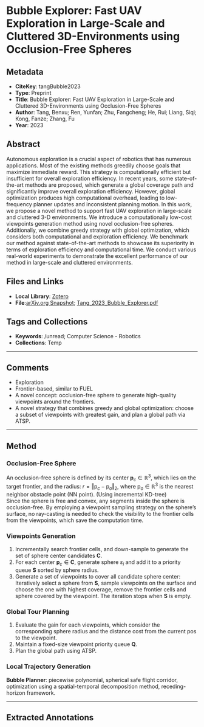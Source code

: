 # Bubble Explorer: Fast UAV Exploration in Large-Scale and Cluttered 3D-Environments using Occlusion-Free Spheres

## Metadata
- **CiteKey**: tangBubble2023
- **Type**: Preprint
- **Title**: Bubble Explorer: Fast UAV Exploration in Large-Scale and Cluttered 3D-Environments using Occlusion-Free Spheres
- **Author**: Tang, Benxu; Ren, Yunfan; Zhu, Fangcheng; He, Rui; Liang, Siqi; Kong, Fanze; Zhang, Fu 
- **Year**: 2023 


## Abstract
Autonomous exploration is a crucial aspect of robotics that has numerous applications. Most of the existing methods greedily choose goals that maximize immediate reward. This strategy is computationally efficient but insufficient for overall exploration efficiency. In recent years, some state-of-the-art methods are proposed, which generate a global coverage path and significantly improve overall exploration efficiency. However, global optimization produces high computational overhead, leading to low-frequency planner updates and inconsistent planning motion. In this work, we propose a novel method to support fast UAV exploration in large-scale and cluttered 3-D environments. We introduce a computationally low-cost viewpoints generation method using novel occlusion-free spheres. Additionally, we combine greedy strategy with global optimization, which considers both computational and exploration efficiency. We benchmark our method against state-of-the-art methods to showcase its superiority in terms of exploration efficiency and computational time. We conduct various real-world experiments to demonstrate the excellent performance of our method in large-scale and cluttered environments.
## Files and Links
- **Local Library**: [Zotero](zotero://select/library/items/JDGIH3DQ)
- **File**:[arXiv.org Snapshot](zotero://open-pdf/library/items/GN3TVR4R); [Tang_2023_Bubble_Explorer.pdf](zotero://open-pdf/library/items/IHEWAUZJ)

## Tags and Collections
- **Keywords**: /unread; Computer Science - Robotics
- **Collections**: Temp


---

## Comments
*   Exploration
*   Frontier-based, similar to FUEL
*   A novel concept: occlusion-free sphere to generate high-quality viewpoints around the frontiers.
*   A novel strategy that combines greedy and global optimization: choose a subset of viewpoints with greatest gain, and plan a global path via ATSP.


---

## Method
### Occlusion-Free Sphere
An occlusion-free sphere is defined by its center $\mathbf{p}_{c}\in \mathbb{R}^{3}$, which lies on the target frontier, and the radius: $r=\Vert \mathrm{p}_{c}-\mathrm{p}_{o}\Vert_{2}$, where $\mathrm{p}_{o}\in\mathbb{R}^{3}$ is the nearest neighbor obstacle point (NN point).  (Using incremental KD-tree)  
Since the sphere is free and convex, any segments inside the sphere is occlusion-free. By employing a viewpoint sampling strategy on the sphere’s surface, no ray-casting is needed to check the visibility to the frontier cells from the viewpoints, which save the computation time.
### Viewpoints Generation
1. Incrementally search frontier cells, and down-sample to generate the set of sphere center candidates $\mathbf{C}$.
2. For each center $\mathbf{p}_{c}\in \mathbf{C}$, generate sphere $s_{i}$ and add it to a priority queue $\mathbf{S}$ sorted by sphere radius.
3. Generate a set of viewpoints to cover all candidate sphere center: Iteratively select a sphere from $\mathbf{S}$, sample viewpoints on the surface and choose the one with highest coverage, remove the frontier cells and sphere covered by the viewpoint. The iteration stops when $\mathbf{S}$ is empty.
### Global Tour Planning
1. Evaluate the gain for each viewpoints, which consider the corresponding sphere radius and the distance cost from the current pos to the viewpoint.
2. Maintain a fixed-size viewpoint priority queue $\mathbf{Q}$.
3. Plan the global path using ATSP.
### Local Trajectory Generation
**Bubble Planner**: piecewise polynomial, spherical safe flight corridor, optimization using a spatial-temporal decomposition method, receding-horizon framework.

---

## Extracted Annotations
